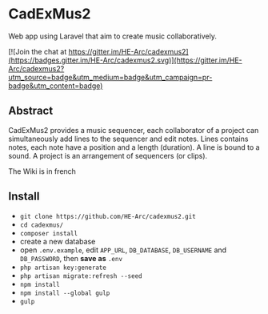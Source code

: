 # CadExMus2

Web app using Laravel that aim to create music collaboratively.

[![Join the chat at https://gitter.im/HE-Arc/cadexmus2](https://badges.gitter.im/HE-Arc/cadexmus2.svg)](https://gitter.im/HE-Arc/cadexmus2?utm_source=badge&utm_medium=badge&utm_campaign=pr-badge&utm_content=badge)

## Abstract

CadExMus2 provides a music sequencer, each collaborator of a project can simultaneously add lines to the sequencer and edit notes.
Lines contains notes, each note have a position and a length (duration). A line is bound to a sound.
A project is an arrangement of sequencers (or clips).

The Wiki is in french

## Install

* `git clone https://github.com/HE-Arc/cadexmus2.git`
* `cd cadexmus/`
* `composer install`
* create a new database
* open `.env.example`, edit `APP_URL`, `DB_DATABASE`, `DB_USERNAME` and `DB_PASSWORD`, then **save as** `.env`
* `php artisan key:generate`
* `php artisan migrate:refresh --seed`
* `npm install`
* `npm install --global gulp`
* `gulp`
